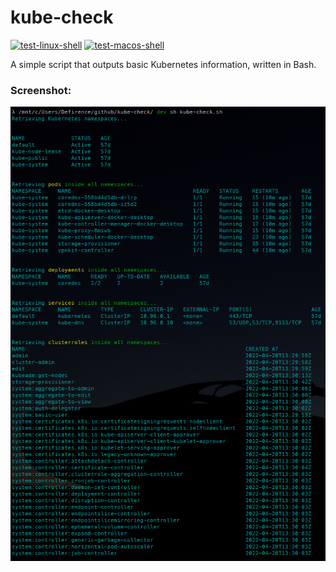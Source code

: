 # kube-check

[![test-linux-shell](https://github.com/Defirence/kube-check/actions/workflows/test-linux.yml/badge.svg)](https://github.com/Defirence/kube-check/actions/workflows/test-linux.yml)
[![test-macos-shell](https://github.com/Defirence/kube-check/actions/workflows/test-macos.yml/badge.svg)](https://github.com/Defirence/kube-check/actions/workflows/test-macos.yml)

A simple script that outputs basic Kubernetes information, written in Bash.

### Screenshot:

![Screenshot of the code](https://github.com/Defirence/kube-check/blob/dev/kubecheck.png)
